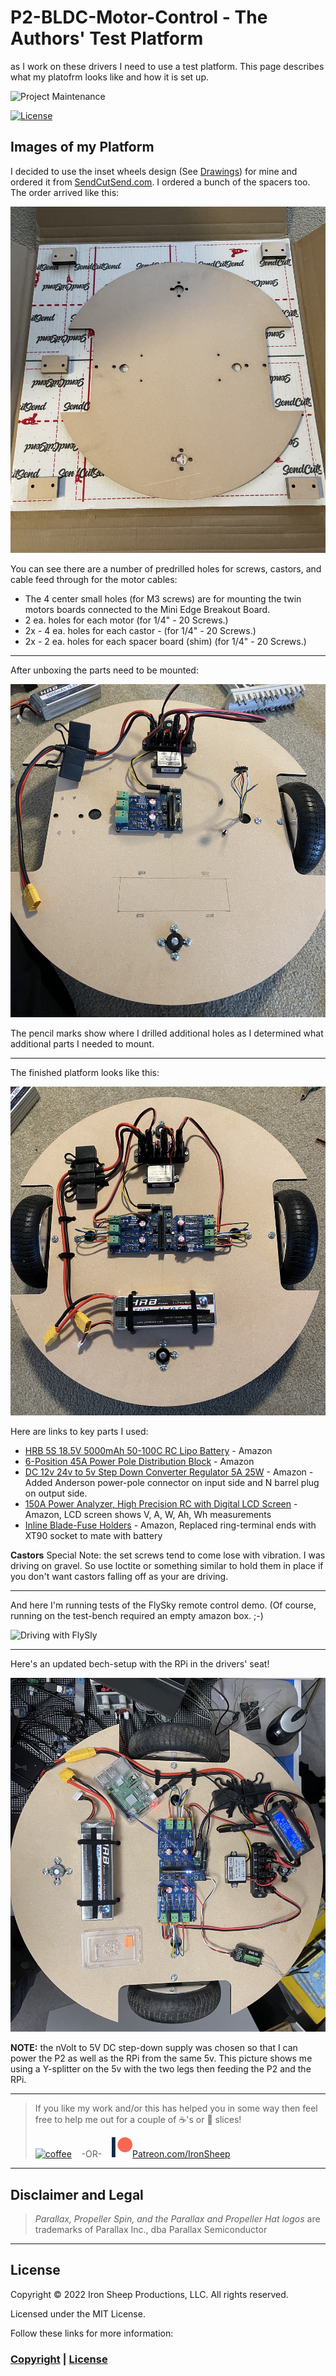 # P2-BLDC-Motor-Control - The Authors' Test Platform
as I work on these drivers I need to use a test platform.  This page describes what my platofrm looks like and how it is set up.

![Project Maintenance][maintenance-shield]

[![License][license-shield]](LICENSE)

## Images of my Platform

I decided to use the inset wheels design (See [Drawings](DRAWINGS.md)) for mine and ordered it from [SendCutSend.com](https://sendcutsend.com/). I ordered a bunch of the spacers too. The order arrived like this:

![Unboxing platform v2](images/unboxing-platform.jpg)

You can see there are a number of predrilled holes for screws, castors, and cable feed through for the motor cables:

- The 4 center small holes (for M3 screws) are for mounting the twin motors boards connected to the Mini Edge Breakout Board. 
-  2 ea. holes for each motor (for 1/4" - 20 Screws.)
-  2x - 4 ea. holes for each castor - (for 1/4" - 20 Screws.)
-  2x - 2 ea. holes for each spacer board (shim) (for 1/4" - 20 Screws.)

---


After unboxing the parts need to be mounted:

![Assembling the platform v2](images/building-the-platform.JPG)

The pencil marks show where I drilled additional holes as I determined what additional parts I needed to mount.

---

The finished platform looks like this:

![Finished Platform](images/assembled-platform.JPG)

Here are links to key parts I used:

- [HRB 5S 18.5V 5000mAh 50-100C RC Lipo Battery](https://www.amazon.com/HRB-5000mAh-50-100C-Battery-T-REX550/dp/B06XP7TY3S) - Amazon
- [6-Position 45A Power Pole Distribution Block](https://www.amazon.com/Chunzehui-6-Position-Distribution-Connector-Distributor/dp/B07KQD9V3G) - Amazon
- [DC 12v 24v to 5v Step Down Converter Regulator 5A 25W](https://www.amazon.com/Converter-Regulator-Adapter-Reducer-Electronics/dp/B07Q5W1BG3) - Amazon - Added Anderson power-pole connector on input side and N barrel plug on output side.
- [150A Power Analyzer, High Precision RC with Digital LCD Screen](https://www.amazon.com/ANKG-Precision-Measurement-Connectors-connected/dp/B07YF393ZH) - Amazon, LCD screen shows V, A, W, Ah, Wh measurements
- [Inline Blade-Fuse Holders](https://www.amazon.com/iGreely-Terminals-Connectors-Automotive-Compatible/dp/B07ST82H9H) - Amazon, Replaced ring-terminal ends with XT90 socket to mate with battery

**Castors** Special Note: the set screws tend to come lose with vibration. I was driving on gravel.  So use loctite or something similar to hold them in place if you don't want castors falling off as your are driving.

---

And here I'm running tests of the FlySky remote control demo. (Of course, running on the test-bench required an empty amazon box.   ;-)

![Driving with FlySly](images/drivingWithFlySky.PNG)

---

Here's an updated bech-setup with the RPi in the drivers' seat!

![Now with RPi in drivers' seat](images/more-complex-hasRPi.JPG)

**NOTE:** the nVolt to 5V DC step-down supply was chosen so that I can power the P2 as well as the RPi from the same 5v. This picture shows me using a Y-splitter on the 5v with the two legs then feeding the P2 and the RPi.


---

> If you like my work and/or this has helped you in some way then feel free to help me out for a couple of :coffee:'s or :pizza: slices!
>
> [![coffee](https://www.buymeacoffee.com/assets/img/custom_images/black_img.png)](https://www.buymeacoffee.com/ironsheep) &nbsp;&nbsp; -OR- &nbsp;&nbsp; [![Patreon](./images/patreon.png)](https://www.patreon.com/IronSheep?fan_landing=true)[Patreon.com/IronSheep](https://www.patreon.com/IronSheep?fan_landing=true)

---

## Disclaimer and Legal

> *Parallax, Propeller Spin, and the Parallax and Propeller Hat logos* are trademarks of Parallax Inc., dba Parallax Semiconductor

---

## License

Copyright © 2022 Iron Sheep Productions, LLC. All rights reserved.

Licensed under the MIT License.

Follow these links for more information:

### [Copyright](copyright) | [License](LICENSE)

[maintenance-shield]: https://img.shields.io/badge/maintainer-stephen%40ironsheep%2ebiz-blue.svg?style=for-the-badge

[marketplace-version]: https://vsmarketplacebadge.apphb.com/version-short/ironsheepproductionsllc.spin2.svg

[marketplace-installs]: https://vsmarketplacebadge.apphb.com/installs-short/ironsheepproductionsllc.spin2.svg

[marketplace-rating]: https://vsmarketplacebadge.apphb.com/rating-short/ironsheepproductionsllc.spin2.svg

[license-shield]: https://camo.githubusercontent.com/bc04f96d911ea5f6e3b00e44fc0731ea74c8e1e9/68747470733a2f2f696d672e736869656c64732e696f2f6769746875622f6c6963656e73652f69616e74726963682f746578742d646976696465722d726f772e7376673f7374796c653d666f722d7468652d6261646765
